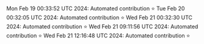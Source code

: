 
Mon Feb 19 00:33:52 UTC 2024: Automated contribution ⭐
Tue Feb 20 00:32:05 UTC 2024: Automated contribution ⭐
Wed Feb 21 00:32:30 UTC 2024: Automated contribution ⭐
Wed Feb 21 09:11:56 UTC 2024: Automated contribution ⭐
Wed Feb 21 12:16:48 UTC 2024: Automated contribution ⭐
